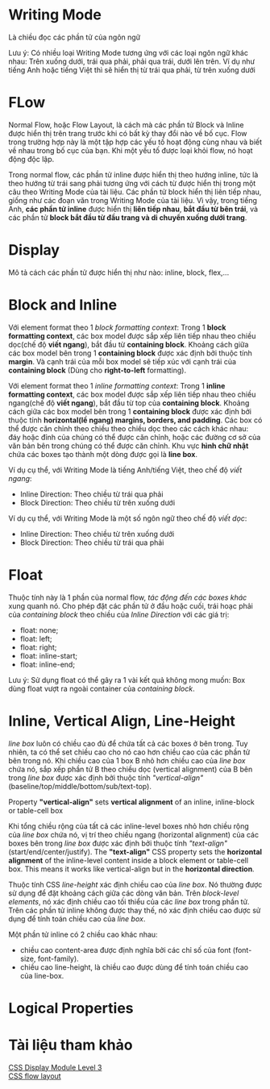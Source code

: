 # Writing Mode
Là chiều đọc các phần tử của ngôn ngữ<br />

Lưu ý: Có nhiều loại Writing Mode tương ứng với các loại ngôn ngữ khác nhau: Trên xuống dưới, trái qua phải, phải qua trái, dưới lên trên. Ví dụ như tiếng Anh hoặc tiếng Việt thì sẽ hiển thị từ trái qua phải, từ trên xuống dưới

# FLow
Normal Flow, hoặc Flow Layout, là cách mà các phần tử Block và Inline được hiển thị trên trang trước khi có bất kỳ thay đổi nào về bố cục. Flow trong trường hợp này là một tập hợp các yếu tố hoạt động cùng nhau và biết về nhau trong bố cục của bạn. Khi một yếu tố được loại khỏi flow, nó hoạt động độc lập.<br />

Trong normal flow, các phần tử inline được hiển thị theo hướng inline, tức là theo hướng từ trái sang phải tương ứng với cách từ được hiển thị trong một câu theo Writing Mode của tài liệu. Các phần tử block hiển thị liên tiếp nhau, giống như các đoạn văn trong Writing Mode của tài liệu. Vì vậy, trong tiếng Anh, **các phần tử inline** được hiển thị **liên tiếp nhau**, **bắt đầu từ bên trái**, và các phần tử **block bắt đầu từ đầu trang và di chuyển xuống dưới trang**.<br />


# Display
Mô tả cách các phần tử được hiển thị như nào: inline, block, flex,...

# Block and Inline

Với element format theo 1 *block formatting context*:
Trong 1 **block formatting context**, các box model được sắp xếp liên tiếp nhau theo chiều dọc(chế độ **viết ngang**), bắt đầu từ **containing block**. Khoảng cách giữa các box model bên trong 1 **containing block** được xác định bởi thuộc tính **margin**. Và cạnh trái của mỗi box model sẽ tiếp xúc với cạnh trái của **containing block** (Dùng cho **right-to-left** formatting).


Với element format theo 1 *inline formatting context*:
Trong 1 **inline formatting context**, các box model được sắp xếp liên tiếp nhau theo chiều ngang(chế độ **viết ngang**), bắt đầu từ top của **containing block**. Khoảng cách giữa các box model bên trong 1 **containing block** được xác định bởi thuộc tính **horizontal(lề ngang) margins, borders, and padding**. Các box có thể được căn chỉnh theo chiều theo chiều dọc theo các cách khác nhau: đáy hoặc đỉnh của chúng có thể được căn chỉnh, hoặc các đường cơ sở của văn bản bên trong chúng có thể được căn chỉnh. Khu vực **hình chữ nhật** chứa các boxes tạo thành một dòng được gọi là **line box**.


Ví dụ cụ thể, với Writing Mode là tiếng Anh/tiếng Việt, theo chế độ *viết ngang*:
 - Inline Direction: Theo chiều từ trái qua phải
 - Block Direction: Theo chiều từ trên xuống dưới

Ví dụ cụ thể, với Writing Mode là một số ngôn ngữ theo chế độ *viết dọc*:
 - Inline Direction: Theo chiều từ trên xuống dưới
 - Block Direction: Theo chiều từ trái qua phải

# Float
Thuộc tính này là 1 phần của normal flow, *tác động đến các boxes khác* xung quanh nó. Cho phép đặt các phần tử ở đầu hoặc cuối, trái hoạc phải của *containing block* theo chiều của *Inline Direction* với các giá trị:
 - float: none;
 - float: left;
 - float: right;
 - float: inline-start;
 - float: inline-end;

Lưu ý: Sử dụng float có thể gây ra 1 vài kết quả không mong muốn: Box dùng float vượt ra ngoài container của *containing block*.

# Inline, Vertical Align, Line-Height

*line box* luôn có chiều cao đủ để chứa tất cả các boxes ở bên trong. Tuy nhiên, ta có thể set chiều cao cho nó cao hơn chiều cao của các phần tử bên trong nó. Khi chiều cao của 1 box B nhỏ hơn chiều cao của *line box* chứa nó, sắp xếp phần tử B theo chiều dọc (vertical alignment) của B bên trong *line box* được xác định bởi thuộc tính *"vertical-align"* (baseline/top/middle/bottom/sub/text-top).

Property **"vertical-align"** sets **vertical alignment** of an inline, inline-block or table-cell box


Khi tổng chiều rộng của tất cả các inline-level boxes nhỏ hơn chiều rộng của *line box* chứa nó, vị trí theo chiều ngang (horizontal alignment) của các boxes bên trong *line box* được xác định bởi thuộc tính *"text-align"* (start/end/center/justify).
The **"text-align"** CSS property sets the **horizontal alignment** of the inline-level content inside a block element or table-cell box. This means it works like vertical-align but in the **horizontal direction**.


Thuộc tính CSS *line-height* xác định chiều cao của *line box*. Nó thường được sử dụng để đặt khoảng cách giữa các dòng văn bản. Trên *block-level elements*, nó xác định chiều cao tối thiểu của các *line box* trong phần tử. Trên các phần tử inline không được thay thế, nó xác định chiều cao được sử dụng để tính toán chiều cao của *line box*.

Một phần tử inline có 2 chiều cao khác nhau:
 - chiều cao content-area được định nghĩa bởi các chỉ số của font (font-size, font-family).
 - chiều cao line-height, là chiều cao được dùng để tính toán chiều cao của line-box.

# Logical Properties

# Tài liệu tham khảo
[CSS Display Module Level 3](https://www.w3.org/TR/css-display-3/)<br />
[CSS flow layout](https://developer.mozilla.org/en-US/docs/Web/CSS/CSS_flow_layout)